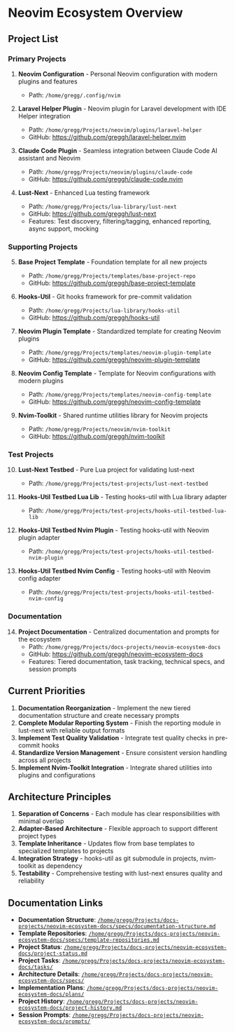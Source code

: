 # Neovim Ecosystem Overview

## Project List

### Primary Projects

1. **Neovim Configuration** - Personal Neovim configuration with modern plugins and features
   - Path: `/home/gregg/.config/nvim`

2. **Laravel Helper Plugin** - Neovim plugin for Laravel development with IDE Helper integration
   - Path: `/home/gregg/Projects/neovim/plugins/laravel-helper`
   - GitHub: https://github.com/greggh/laravel-helper.nvim

3. **Claude Code Plugin** - Seamless integration between Claude Code AI assistant and Neovim
   - Path: `/home/gregg/Projects/neovim/plugins/claude-code`
   - GitHub: https://github.com/greggh/claude-code.nvim

4. **Lust-Next** - Enhanced Lua testing framework
   - Path: `/home/gregg/Projects/lua-library/lust-next`
   - GitHub: https://github.com/greggh/lust-next
   - Features: Test discovery, filtering/tagging, enhanced reporting, async support, mocking

### Supporting Projects

5. **Base Project Template** - Foundation template for all new projects
   - Path: `/home/gregg/Projects/templates/base-project-repo`
   - GitHub: https://github.com/greggh/base-project-template

6. **Hooks-Util** - Git hooks framework for pre-commit validation
   - Path: `/home/gregg/Projects/lua-library/hooks-util`
   - GitHub: https://github.com/greggh/hooks-util

7. **Neovim Plugin Template** - Standardized template for creating Neovim plugins
   - Path: `/home/gregg/Projects/templates/neovim-plugin-template`
   - GitHub: https://github.com/greggh/neovim-plugin-template

8. **Neovim Config Template** - Template for Neovim configurations with modern plugins
   - Path: `/home/gregg/Projects/templates/neovim-config-template`
   - GitHub: https://github.com/greggh/neovim-config-template

9. **Nvim-Toolkit** - Shared runtime utilities library for Neovim projects
   - Path: `/home/gregg/Projects/neovim/nvim-toolkit`
   - GitHub: https://github.com/greggh/nvim-toolkit

### Test Projects

10. **Lust-Next Testbed** - Pure Lua project for validating lust-next
    - Path: `/home/gregg/Projects/test-projects/lust-next-testbed`

11. **Hooks-Util Testbed Lua Lib** - Testing hooks-util with Lua library adapter
    - Path: `/home/gregg/Projects/test-projects/hooks-util-testbed-lua-lib`

12. **Hooks-Util Testbed Nvim Plugin** - Testing hooks-util with Neovim plugin adapter
    - Path: `/home/gregg/Projects/test-projects/hooks-util-testbed-nvim-plugin`

13. **Hooks-Util Testbed Nvim Config** - Testing hooks-util with Neovim config adapter
    - Path: `/home/gregg/Projects/test-projects/hooks-util-testbed-nvim-config`

### Documentation

14. **Project Documentation** - Centralized documentation and prompts for the ecosystem
    - Path: `/home/gregg/Projects/docs-projects/neovim-ecosystem-docs`
    - GitHub: https://github.com/greggh/neovim-ecosystem-docs
    - Features: Tiered documentation, task tracking, technical specs, and session prompts

## Current Priorities

1. **Documentation Reorganization** - Implement the new tiered documentation structure and create necessary prompts
2. **Complete Modular Reporting System** - Finish the reporting module in lust-next with reliable output formats
3. **Implement Test Quality Validation** - Integrate test quality checks in pre-commit hooks
4. **Standardize Version Management** - Ensure consistent version handling across all projects
5. **Implement Nvim-Toolkit Integration** - Integrate shared utilities into plugins and configurations

## Architecture Principles

1. **Separation of Concerns** - Each module has clear responsibilities with minimal overlap
2. **Adapter-Based Architecture** - Flexible approach to support different project types
3. **Template Inheritance** - Updates flow from base templates to specialized templates to projects
4. **Integration Strategy** - hooks-util as git submodule in projects, nvim-toolkit as dependency
5. **Testability** - Comprehensive testing with lust-next ensures quality and reliability

## Documentation Links

- **Documentation Structure**: [`/home/gregg/Projects/docs-projects/neovim-ecosystem-docs/specs/documentation-structure.md`](/home/gregg/Projects/docs-projects/neovim-ecosystem-docs/specs/documentation-structure.md)
- **Template Repositories**: [`/home/gregg/Projects/docs-projects/neovim-ecosystem-docs/specs/template-repositories.md`](/home/gregg/Projects/docs-projects/neovim-ecosystem-docs/specs/template-repositories.md)
- **Project Status**: [`/home/gregg/Projects/docs-projects/neovim-ecosystem-docs/project-status.md`](/home/gregg/Projects/docs-projects/neovim-ecosystem-docs/project-status.md)
- **Project Tasks**: [`/home/gregg/Projects/docs-projects/neovim-ecosystem-docs/tasks/`](/home/gregg/Projects/docs-projects/neovim-ecosystem-docs/tasks/)
- **Architecture Details**: [`/home/gregg/Projects/docs-projects/neovim-ecosystem-docs/specs/`](/home/gregg/Projects/docs-projects/neovim-ecosystem-docs/specs/)
- **Implementation Plans**: [`/home/gregg/Projects/docs-projects/neovim-ecosystem-docs/plans/`](/home/gregg/Projects/docs-projects/neovim-ecosystem-docs/plans/)
- **Project History**: [`/home/gregg/Projects/docs-projects/neovim-ecosystem-docs/project-history.md`](/home/gregg/Projects/docs-projects/neovim-ecosystem-docs/project-history.md)
- **Session Prompts**: [`/home/gregg/Projects/docs-projects/neovim-ecosystem-docs/prompts/`](/home/gregg/Projects/docs-projects/neovim-ecosystem-docs/prompts/)